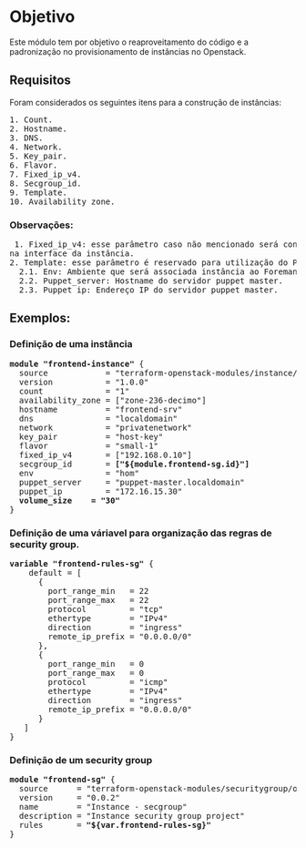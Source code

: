# Objetivo
Este módulo tem por objetivo o reaproveitamento do código e a padronização no provisionamento de instâncias no Openstack.

## Requisitos
Foram considerados os seguintes itens para a construção de instâncias:
<pre>
1. Count.
2. Hostname.
3. DNS.
4. Network.
5. Key_pair.
6. Flavor.
7. Fixed_ip_v4.
8. Secgroup_id.
9. Template.
10. Availability_zone.
</pre>
  
### Observações: 
<pre> 1. Fixed_ip_v4: esse parâmetro caso não mencionado será considerado endereço por DHCP 
na interface da instância.
2. Template: esse parâmetro é reservado para utilização do Puppet.
  2.1. Env: Ambiente que será associada instância ao Foreman, por exemplo: TST, TIT, HOM e PRD.
  2.2. Puppet_server: Hostname do servidor puppet master.
  2.3. Puppet_ip: Endereço IP do servidor puppet master.
</pre>

## Exemplos:
### Definição de uma instância

<pre>
<b>module "frontend-instance"</b> {
  source            = "terraform-openstack-modules/instance/openstack"
  version           = "1.0.0"
  count             = "1"
  availability_zone = ["zone-236-decimo"]
  hostname          = "frontend-srv"
  dns               = "localdomain"
  network           = "privatenetwork"
  key_pair          = "host-key"
  flavor            = "small-1"
  fixed_ip_v4       = ["192.168.0.10"]
  secgroup_id       = <b>["${module.frontend-sg.id}"]</b>
  env               = "hom"
  puppet_server     = "puppet-master.localdomain"
  puppet_ip         = "172.16.15.30"
  <b>volume_size    = "30" </b>
}
</pre>

### Definição de uma váriavel para organização das regras de security group.
<pre>
<b>variable "frontend-rules-sg"</b> {
    default = [
      {
        port_range_min   = 22
        port_range_max   = 22
        protocol         = "tcp"
        ethertype        = "IPv4"
        direction        = "ingress"
        remote_ip_prefix = "0.0.0.0/0"
      },
      {
        port_range_min   = 0
        port_range_max   = 0
        protocol         = "icmp"
        ethertype        = "IPv4"
        direction        = "ingress"
        remote_ip_prefix = "0.0.0.0/0"
      }
   ]
}
</pre>

### Definição de um security group
<pre>
<b>module "frontend-sg"</b> {
  source      = "terraform-openstack-modules/securitygroup/openstack"
  version     = "0.0.2"
  name        = "Instance - secgroup"
  description = "Instance security group project"
  rules       = <b>"${var.frontend-rules-sg}"</b>
}
</pre>
